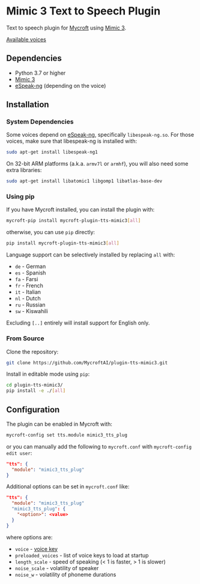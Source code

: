 # Mimic 3 Text to Speech Plugin

Text to speech plugin for [Mycroft](https://mycroft.ai) using [Mimic 3](https://github.com/MycroftAI/mimic3).

[Available voices](https://github.com/MycroftAI/mimic3-voices)


## Dependencies

* Python 3.7 or higher
* [Mimic 3](https://github.com/MycroftAI/mimic3)
* [eSpeak-ng](https://github.com/espeak-ng/espeak-ng) (depending on the voice)


## Installation


### System Dependencies

Some voices depend on [eSpeak-ng](https://github.com/espeak-ng/espeak-ng), specifically `libespeak-ng.so`. For those voices, make sure that libespeak-ng is installed with:

``` sh
sudo apt-get install libespeak-ng1
```

On 32-bit ARM platforms (a.k.a. `armv7l` or `armhf`), you will also need some extra libraries:

``` sh
sudo apt-get install libatomic1 libgomp1 libatlas-base-dev
```


### Using pip

If you have Mycroft installed, you can install the plugin with:

``` sh
mycroft-pip install mycroft-plugin-tts-mimic3[all]
```

otherwise, you can use `pip` directly:

``` sh
pip install mycroft-plugin-tts-mimic3[all]
```

Language support can be selectively installed by replacing `all` with:

* `de` - German
* `es` - Spanish
* `fa` - Farsi
* `fr` - French
* `it` - Italian
* `nl` - Dutch
* `ru` - Russian
* `sw` - Kiswahili

Excluding `[..]` entirely will install support for English only.


### From Source

Clone the repository:

``` sh
git clone https://github.com/MycroftAI/plugin-tts-mimic3.git
```

Install in editable mode using `pip`:

``` sh
cd plugin-tts-mimic3/
pip install -e ./[all]
```


## Configuration

The plugin can be enabled in Mycroft with:

``` sh
mycroft-config set tts.module mimic3_tts_plug
```

or you can manually add the following to `mycroft.conf` with `mycroft-config edit user`:

``` json
"tts": {
  "module": "mimic3_tts_plug"
}
```

Additional options can be set in `mycroft.conf` like:

``` json
"tts": {
  "module": "mimic3_tts_plug"
  "mimic3_tts_plug": {
    "<option>": <value>
  }
}
```

where options are:

* `voice` - [voice key](https://github.com/MycroftAI/mimic3/#voice-keys)
* `preloaded_voices` - list of voice keys to load at startup
* `length_scale` - speed of speaking (< 1 is faster, > 1 is slower)
* `noise_scale` - volatility of speaker
* `noise_w` - volatility of phoneme durations
